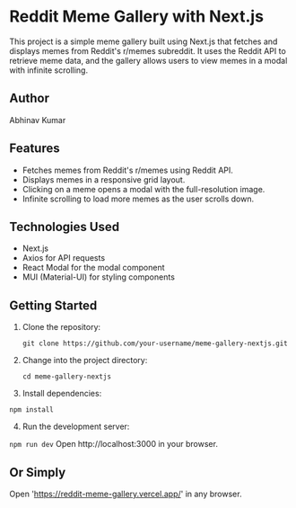 # Reddit Meme Gallery with Next.js

This project is a simple meme gallery built using Next.js that fetches and displays memes from Reddit's r/memes subreddit. It uses the Reddit API to retrieve meme data, and the gallery allows users to view memes in a modal with infinite scrolling.

## Author
Abhinav Kumar

## Features

- Fetches memes from Reddit's r/memes using Reddit API.
- Displays memes in a responsive grid layout.
- Clicking on a meme opens a modal with the full-resolution image.
- Infinite scrolling to load more memes as the user scrolls down.

## Technologies Used

- Next.js
- Axios for API requests
- React Modal for the modal component
- MUI (Material-UI) for styling components

## Getting Started

1. Clone the repository:

   ``` git clone https://github.com/your-username/meme-gallery-nextjs.git ```

2. Change into the project directory:

   ``` cd meme-gallery-nextjs ```

3. Install dependencies:

  ``` npm install ```

4. Run the development server:

  ``` npm run dev ```
  Open http://localhost:3000 in your browser.

## Or Simply

Open 'https://reddit-meme-gallery.vercel.app/' in any browser.
